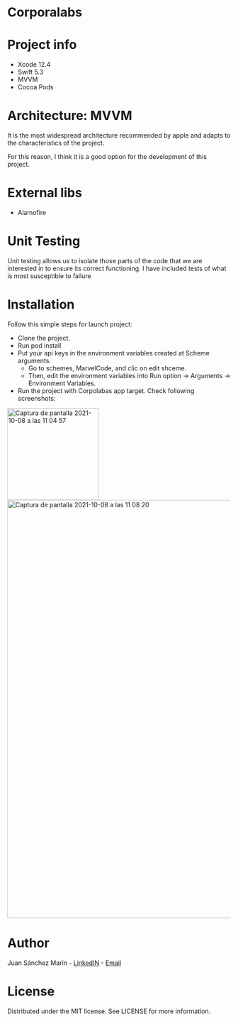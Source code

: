 # Corporalabs

# Project info

- Xcode 12.4
- Swift 5.3
- MVVM
- Cocoa Pods

# Architecture: MVVM

It is the most widespread architecture recommended by apple and adapts to the characteristics of the project.

For this reason, I think it is a good option for the development of this project.


# External libs

- Alamofire

# Unit Testing

Unit testing allows us to isolate those parts of the code that we are interested in to ensure its correct functioning.
I have included tests of what is most susceptible to failure

# Installation

Follow this simple steps for launch project:

- Clone the project.
- Run pod install
- Put your api keys in the environment variables created at Scheme arguments.
    - Go to schemes, MarvelCode, and clic on edit shceme.
    - Then, edit the environment variables into Run option -> Arguments -> Environment Variables.
- Run the project with Corpolabas app target. Check following screenshots:

<img width="207" alt="Captura de pantalla 2021-10-08 a las 11 04 57" src="https://user-images.githubusercontent.com/22171311/136531666-6c2dff4c-5b9e-4257-8f92-e2707f6f2c08.png">
<img width="943" alt="Captura de pantalla 2021-10-08 a las 11 08 20" src="https://user-images.githubusercontent.com/22171311/136531690-6850b830-7285-483d-b687-2b165370c78d.png">

# Author

Juan Sánchez Marín - <a href="https://www.linkedin.com/in/juan-s%C3%A1nchez-mar%C3%ADn-9387037a">LinkedIN</a> - <a href="mailto:juanxo2505@gmail.com">Email</a>

# License

Distributed under the MIT license. See LICENSE for more information.
